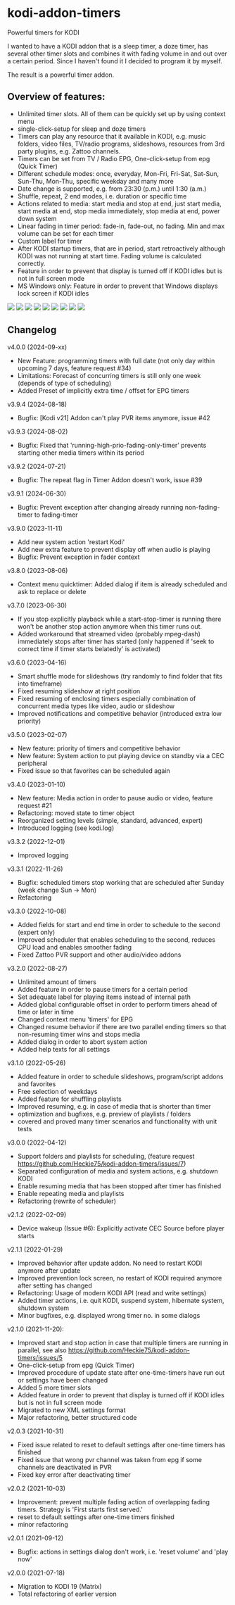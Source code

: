 # kodi-addon-timers
Powerful timers for KODI

I wanted to have a KODI addon that is a sleep timer, a doze timer, has several other timer slots and combines it with fading volume in and out over a certain period. Since I haven't found it I decided to program it by myself.

The result is a powerful timer addon.

## Overview of features:
* Unlimited timer slots. All of them can be quickly set up by using context menu
* single-click-setup for sleep and doze timers
* Timers can play any resource that it available in KODI, e.g. music folders, video files, TV/radio programs, slideshows, resources from 3rd party plugins, e.g. Zattoo channels.
* Timers can be set from TV / Radio EPG, One-click-setup from epg (Quick Timer)
* Different schedule modes: once, everyday, Mon-Fri, Fri-Sat, Sat-Sun, Sun-Thu, Mon-Thu, specific weekday and many more
* Date change is supported, e.g. from 23:30 (p.m.) until 1:30 (a.m.)
* Shuffle, repeat, 2 end modes, i.e. duration or specific time
* Actions related to media: start media and stop at end, just start media, start media at end, stop media immediately, stop media at end, power down system
* Linear fading in timer period: fade-in, fade-out, no fading. Min and max volume can be set for each timer
* Custom label for timer
* After KODI startup timers, that are in period, start retroactively although KODI was not running at start time. Fading volume is calculated correctly.
* Feature in order to prevent that display is turned off if KODI idles but is not in full screen mode
* MS Windows only: Feature in order to prevent that Windows displays lock screen if KODI idles

<img src="script.timers/resources/assets/screenshot_01.png?raw=true">

<img src="script.timers/resources/assets/screenshot_02.png?raw=true">

<img src="script.timers/resources/assets/screenshot_03.png?raw=true">

<img src="script.timers/resources/assets/screenshot_04.png?raw=true">

<img src="script.timers/resources/assets/screenshot_05.png?raw=true">

<img src="script.timers/resources/assets/screenshot_06.png?raw=true">

<img src="script.timers/resources/assets/screenshot_07.png?raw=true">

<img src="script.timers/resources/assets/screenshot_08.png?raw=true">

<img src="script.timers/resources/assets/screenshot_09.png?raw=true">

## Changelog
v4.0.0 (2024-09-xx)
- New Feature: programming timers with full date (not only day within upcoming 7 days, feature request #34)
- Limitations: Forecast of concurring timers is still only one week (depends of type of scheduling)
- Added Preset of implicitly extra time / offset for EPG timers

v3.9.4 (2024-08-18)
- Bugfix: [Kodi v21] Addon can't play PVR items anymore, issue #42

v3.9.3 (2024-08-02)
- Bugfix: Fixed that 'running-high-prio-fading-only-timer' prevents starting other media timers within its period

v3.9.2 (2024-07-21)
- Bugfix: The repeat flag in Timer Addon doesn't work, issue #39

v3.9.1 (2024-06-30)
- Bugfix: Prevent exception after changing already running non-fading-timer to fading-timer

v3.9.0 (2023-11-11)
- Add new system action 'restart Kodi'
- Add new extra feature to prevent display off when audio is playing
- Bugfix: Prevent exception in fader context

v3.8.0 (2023-08-06)
- Context menu quicktimer: Added dialog if item is already scheduled and ask to replace or delete

v3.7.0 (2023-06-30)
- If you stop explicitly playback while a start-stop-timer is running there won't be another stop action anymore when this timer runs out.
- Added workaround that streamed video (probably mpeg-dash) immediately stops after timer has started (only happened if 'seek to correct time if timer starts belatedly' is activated)

v3.6.0 (2023-04-16)
- Smart shuffle mode for slideshows (try randomly to find folder that fits into timeframe)
- Fixed resuming slideshow at right position
- Fixed resuming of enclosing timers especially combination of concurrent media types like video, audio or slideshow
- Improved notifications and competitive behavior (introduced extra low priority)

v3.5.0 (2023-02-07)
- New feature: priority of timers and competitive behavior
- New feature: System action to put playing device on standby via a CEC peripheral
- Fixed issue so that favorites can be scheduled again

v3.4.0 (2023-01-10)
- New feature: Media action in order to pause audio or video, feature request #21
- Refactoring: moved state to timer object
- Reorganized setting levels (simple, standard, advanced, expert)
- Introduced logging (see kodi.log)

v3.3.2 (2022-12-01)
- Improved logging

v3.3.1 (2022-11-26)
- Bugfix: scheduled timers stop working that are scheduled after Sunday (week change Sun -> Mon)
- Refactoring

v3.3.0 (2022-10-08)
- Added fields for start and end time in order to schedule to the second (expert only)
- Improved scheduler that enables scheduling to the second, reduces CPU load and enables smoother fading
- Fixed Zattoo PVR support and other audio/video addons

v3.2.0 (2022-08-27)
- Unlimited amount of timers
- Added feature in order to pause timers for a certain period
- Set adequate label for playing items instead of internal path
- Added global configurable offset in order to perform timers ahead of time or later in time
- Changed context menu 'timers' for EPG
- Changed resume behavior if there are two parallel ending timers so that non-resuming timer wins and stops media
- Added dialog in order to abort system action
- Added help texts for all settings

v3.1.0 (2022-05-26)
- Added feature in order to schedule slideshows, program/script addons and favorites
- Free selection of weekdays
- Added feature for shuffling playlists
- Improved resuming, e.g. in case of media that is shorter than timer
- optimization and bugfixes, e.g. preview of playlists / folders
- covered and proved many timer scenarios and functionality with unit tests

v3.0.0 (2022-04-12)
- Support folders and playlists for scheduling, (feature request https://github.com/Heckie75/kodi-addon-timers/issues/7)
- Separated configuration of media and system actions, e.g. shutdown KODI
- Enable resuming media that has been stopped after timer has finished
- Enable repeating media and playlists
- Refactoring (rewrite of scheduler)

v2.1.2 (2022-02-09)
- Device wakeup (Issue #6): Explicitly activate CEC Source before player starts

v2.1.1 (2022-01-29)
- Improved behavior after update addon. No need to restart KODI anymore after update
- Improved prevention lock screen, no restart of KODI required anymore after setting has changed
- Refactoring: Usage of modern KODI API (read and write settings)
- Added timer actions, i.e. quit KODI, suspend system, hibernate system, shutdown system
- Minor bugfixes, e.g. displayed wrong timer no. in some dialogs

v2.1.0 (2021-11-20):
- Improved start and stop action in case that multiple timers are running in parallel, see also https://github.com/Heckie75/kodi-addon-timers/issues/5
- One-click-setup from epg (Quick Timer)
- Improved procedure of update state after one-time-timers have run out or settings have been changed
- Added 5 more timer slots
- Added feature in order to prevent that display is turned off if KODI idles but is not in full screen mode
- Migrated to new XML settings format
- Major refactoring, better structured code

v2.0.3 (2021-10-31)
- Fixed issue related to reset to default settings after one-time timers has finished
- Fixed issue that wrong pvr channel was taken from epg if some channels are deactivated in PVR
- Fixed key error after deactivating timer

v2.0.2 (2021-10-03)
- Improvement: prevent multiple fading action of overlapping fading timers. Strategy is 'First starts first served.'
- reset to default settings after one-time timers finished
- minor refactoring

v2.0.1 (2021-09-12)
- Bugfix: actions in settings dialog don't work, i.e. 'reset volume' and 'play now'

v2.0.0 (2021-07-18)
- Migration to KODI 19 (Matrix)
- Total refactoring of earlier version
